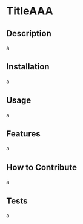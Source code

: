   # TitleAAA
  ## Description
  a
  ## Installation
  a
  ## Usage
  a
  ## Features
  a
  ## How to Contribute
  a
  ## Tests
  a

